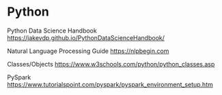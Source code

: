 # Python

Python Data Science Handbook https://jakevdp.github.io/PythonDataScienceHandbook/

Natural Language Processing Guide https://nlpbegin.com

Classes/Objects https://www.w3schools.com/python/python_classes.asp

PySpark https://www.tutorialspoint.com/pyspark/pyspark_environment_setup.htm
